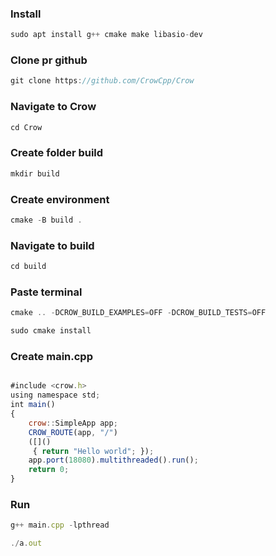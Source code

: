 ### Install

```js
sudo apt install g++ cmake make libasio-dev
```

### Clone pr github

```js
git clone https://github.com/CrowCpp/Crow
```

### Navigate to Crow

```js
cd Crow
```

### Create folder build

```js
mkdir build
```

### Create environment

```js
cmake -B build .
```

### Navigate to build

```js
cd build
```

### Paste terminal

```js
cmake .. -DCROW_BUILD_EXAMPLES=OFF -DCROW_BUILD_TESTS=OFF
```

```js
sudo cmake install
```

### Create main.cpp

```js

#include <crow.h>
using namespace std;
int main()
{
    crow::SimpleApp app;
    CROW_ROUTE(app, "/")
    ([]()
     { return "Hello world"; });
    app.port(18080).multithreaded().run();
    return 0;
}

```

### Run

```js
g++ main.cpp -lpthread
```

```js
./a.out
```
